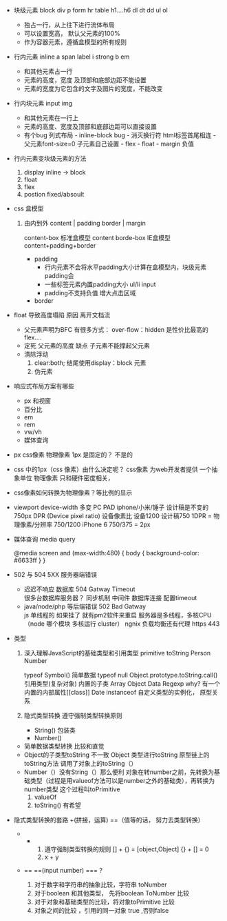 - 块级元素 block  div p form hr  table  h1....h6 dl dt dd ul ol
    - 独占一行，从上往下进行流体布局
    - 可以设置宽高， 默认父元素的100%
    - 作为容器元素，遵循盒模型的所有规则
- 行内元素 inline a span label i strong b em
    - 和其他元素占一行
    - 元素的高度，宽度 及顶部和底部边距不能设置
    - 元素的宽度为它包含的文字及图片的宽度，不能改变
- 行内块元素
    input img 
    - 和其他元素在一行上
    - 元素的高度、宽度及顶部和底部边距可以直接设置
    - 有个bug 
        列式布局
            - inline-block  bug
                - 消灭换行符 html标签首尾相连
                - 父元素font-size=0 子元素自己设置
            - flex
            - float
            - margin 负值

- 行内元素变块级元素的方法
    1. display inline -> block
    2. float
    3. flex
    4. postion fixed/absoult

- css 盒模型
    1. 由内到外
        content | padding border | margin

        content-box 标准盒模型 content
        borde-box  IE盒模型 content+padding+border
        - padding
            - 行内元素不会将水平padding大小计算在盒模型内，块级元素padding会
            - 一些标签元素内置padding大小 ul/li input 
            - padding不支持负值 增大点击区域
        - border 
            
- float 导致高度塌陷
    原因 离开文档流
    - 父元素声明为BFC 有很多方式：
        over-flow：hidden 是性价比最高的
        flex....
    - 定死 父元素的高度
        缺点 子元素不能撑起父元素
    - 清除浮动 
        1. clear:both;
            结尾使用display：block 元素
        2. 伪元素

- 响应式布局方案有哪些
    - px  和视窗
    - 百分比
    - em 
    - rem
    - vw/vh
    - 媒体查询

- px css像素  物理像素
    1px 是固定的？ 不是的

- css 中的1px（css 像素）由什么决定呢？
    css像素 为web开发者提供 一个抽象单位
    物理像素 只和硬件密度相关，
- css像素如何转换为物理像素？等比例的显示
- viewport
    device-width 多变  PC PAD  iphone/小米/锤子
    设计稿是不变的 750px 
    DPR (Device pixel ratio) 设备像素比
    设备1200  设计稿750
    1DPR = 物理像素/分辨率   750/1200
    iPhone 6   750/375 = 2px 

- 媒体查询
    media query 

    @media screen and (max-width:480) {
        body {
            background-color: #6633ff
        }
    }

- 502 与 504
    5XX 服务器端错误
    - 迟迟不响应  数据库    504  Gatway Timeout  
        很多台数据库服务器？ 同步机制 
        中间件 数据库连接 配置timeout
    - java/node/php 等后端错误  502 Bad Gatway  
        js 单线程的  如果挂了 就有pm2软件来重启
        服务器是多线程，多核CPU （node 哪个模块 多核运行 cluster）
        ngnix 负载均衡还有代理
        https  443
    
- 类型
    1. 深入理解JavaScript的基础类型和引用类型
    primitive  toString  Person  Number

       typeof Symbol()  简单数据
       typeof null
       Object.prototype.toString.call()  引用类型(复杂对象)  内置的子类  Array Object Data  Regexp
       why?  有一个内置的内部属性[[class]] Date
       instanceof 自定义类型的实例化， 原型关系   
    2. 隐式类型转换 遵守强制类型转换原则
        - String() 包装类
        - Number()     
    - 简单数据类型转换 比较和直觉
    - Object的子类型toString 不一致
        Object 类型进行toString
        原型链上的 toString方法
        调用了对象上的toString（）
    - Number（）没有String（）那么便利
        对象在转number之前，先转换为基础类型（过程是用valueof方法可以是number之外的基础类），再转换为number类型 这个过程叫toPrimitive
        1. valueOf
        2. toString() 有希望

- 隐式类型转换的套路 +(拼接，运算) ==（值等的话， 努力去类型转换）  
    - +
        1. 遵守强制类型转换的规则
            [] + {} = [object,Object]
            {} + [] = 0
        2. x + y 


    - == 
         ==(input number) === ?
        1. 对于数字和字符串的抽象比较，字符串 toNumber
        2. 对于boolean 和其他类型， 先将boolean ToNumber 比较
        3. 对于对象和基础类型的比较，将对象toPrimitive 比较
        4. 对象之间的比较 ，引用的同一对象 true ,否则false 



    







                              